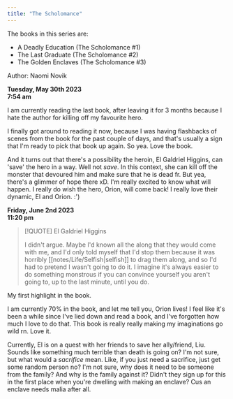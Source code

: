 ```yaml
---
title: "The Scholomance"
---
```

The books in this series are:  
- A Deadly Education (The Scholomance #1)
- The Last Graduate (The Scholomance #2)
- The Golden Enclaves (The Scholomance #3)

Author: Naomi Novik  

**Tuesday, May 30th 2023**  
**7:54 am**    

I am currently reading the last book, after leaving it for 3 months because I hate the author for killing off my favourite hero.  

I finally got around to reading it now, because I was having flashbacks of scenes from the book for the past couple of days, and that's usually a sign that I'm ready to pick that book up again. So yea. Love the book.  

And it turns out that there's a possibility the heroin, El Galdriel Higgins, can 'save' the hero in a way. Well not *save*. In this context, she can kill off the monster that devoured him and make sure that he is dead fr. But yea, there's a glimmer of hope there xD. I'm really excited to know what will happen. I really do wish the hero, Orion, will come back! I really love their dynamic, El and Orion. :')  

**Friday, June 2nd 2023**  
**11:20 pm**  


> [!QUOTE] El Galdriel Higgins
> 
> I didn't argue. Maybe I'd known all the along that they would come with me, and I'd only told myself that I'd stop them because it was horribly [[notes/Life/Selfish|selfish]] to drag them along, and so I'd had to pretend I wasn't going to do it. I imagine it's always easier to do something monstrous if you can convince yourself you aren't going to, up to the last minute, until you do.

My first highlight in the book.  

I am currently 70% in the book, and let me tell you, Orion lives! I feel like it's been a while since I've lied down and read a book, and I've forgotten how much I love to do that. This book is really really making my imaginations go wild rn. Love it.  

Currently, El is on a quest with her friends to save her ally/friend, Liu. Sounds like something much terrible than death is going on? I'm not sure, but what would a *sacrifice* mean. Like, if you just need a sacrifice, just get some random person no? I'm not sure, why does it need to be someone from the family? And why is the family against it? Didn't they sign up for this in the first place when you're dwelling with making an enclave? Cus an enclave needs malia after all.   
